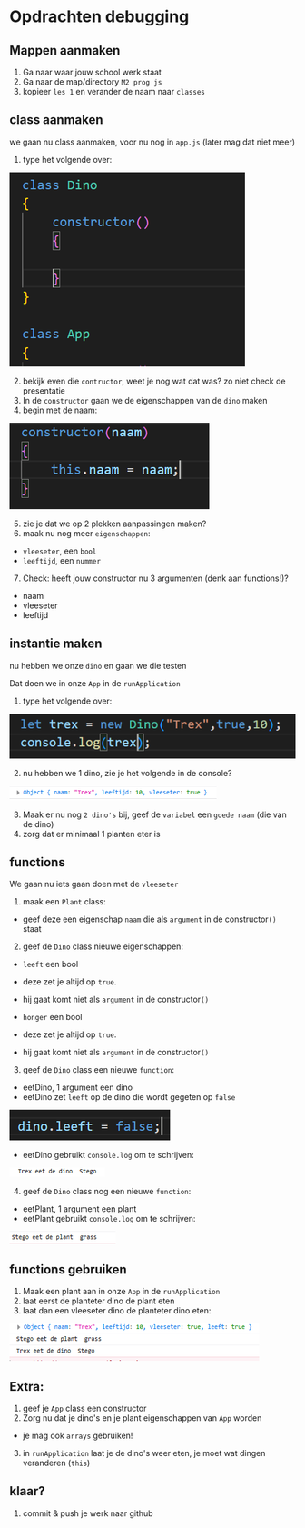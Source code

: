 # Opdrachten debugging

## Mappen aanmaken

1. Ga naar waar jouw school werk staat
2. Ga naar de map/directory `M2 prog js`
3. kopieer `les 1` en verander de naam naar `classes`


## class aanmaken

we gaan nu class aanmaken, voor nu nog in `app.js` (later mag dat niet meer)
1. type het volgende over:

![](img/class/dino.PNG)

2. bekijk even die `contructor`, weet je nog wat dat was? zo niet check de presentatie
3. In de `constructor` gaan we de eigenschappen van de `dino` maken
4. begin met de naam:

![](img/class/dinonaam.PNG)

5. zie je dat we op 2 plekken aanpassingen maken?
6. maak nu nog meer `eigenschappen`:
* `vleeseter`, een `bool`
* `leeftijd`, een `nummer`

7. Check: heeft jouw constructor nu 3 argumenten (denk aan functions!)?
* naam
* vleeseter
* leeftijd

## instantie maken

nu hebben we onze `dino` en gaan we die testen

Dat doen we in onze `App` in de `runApplication`

1. type het volgende over:

![](img/class/dinomaken.PNG)

2. nu hebben we 1 dino, zie je het volgende in de console?

![](img/class/trex.PNG)

3. Maak er nu nog `2 dino's` bij, geef de `variabel` een `goede naam` (die van de dino)
4. zorg dat er minimaal 1 planten eter is

## functions

We gaan nu iets gaan doen met de `vleeseter`

1. maak een `Plant` class:
* geef deze een eigenschap `naam` die als `argument` in de constructor`()` staat

2. geef de `Dino` class nieuwe eigenschappen:
* `leeft` een bool
* deze zet je altijd op `true`.
* hij gaat komt niet als `argument` in de constructor`()`

* `honger` een bool
* deze zet je altijd op `true`.
* hij gaat komt niet als `argument` in de constructor`()`

3. geef de `Dino` class een nieuwe `function`:
* eetDino, 1 argument een dino
* eetDino zet `leeft` op de dino die wordt gegeten op `false`

![](img/class/eten.PNG)
* eetDino gebruikt `console.log` om te schrijven:

![](img/class/eetdino.PNG)

4. geef de `Dino` class nog een nieuwe `function`:
* eetPlant, 1 argument een plant
* eetPlant gebruikt `console.log` om te schrijven:

![](img/class/eetplant.PNG)


## functions gebruiken

1. Maak een plant aan in onze `App` in de `runApplication`
2. laat eerst de planteter dino de plant eten
3. laat dan een vleeseter dino de planteter dino eten:


![](img/class/result.PNG)


## Extra:

1. geef je `App` class een constructor
2. Zorg nu dat je dino's en je plant eigenschappen van `App` worden
* je mag ook `arrays` gebruiken!
3. in `runApplication` laat je de dino's weer eten, je moet wat dingen veranderen (`this`) 

## klaar?

1. commit & push je werk naar github
